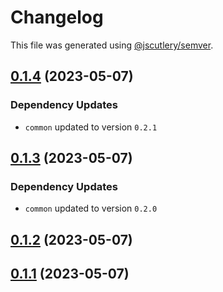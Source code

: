 # Changelog

This file was generated using [@jscutlery/semver](https://github.com/jscutlery/semver).

## [0.1.4](https://github.com/khalilou88/jnxplus/compare/maven-0.1.3...maven-0.1.4) (2023-05-07)

### Dependency Updates

* `common` updated to version `0.2.1`


## [0.1.3](https://github.com/khalilou88/jnxplus/compare/maven-0.1.2...maven-0.1.3) (2023-05-07)

### Dependency Updates

* `common` updated to version `0.2.0`


## [0.1.2](https://github.com/khalilou88/jnxplus/compare/maven-0.1.1...maven-0.1.2) (2023-05-07)



## [0.1.1](https://github.com/khalilou88/jnxplus/compare/maven-0.1.0...maven-0.1.1) (2023-05-07)

